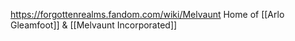 https://forgottenrealms.fandom.com/wiki/Melvaunt
Home of [[Arlo Gleamfoot]] & [[Melvaunt Incorporated]]